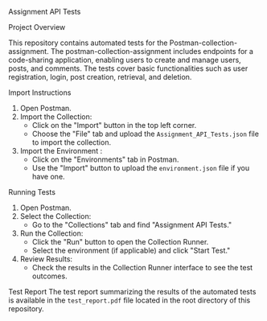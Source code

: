  Assignment API Tests

Project Overview

This repository contains automated tests for the Postman-collection-assignment. The postman-collection-assignment includes endpoints for a code-sharing application, enabling users to create and manage users, posts, and comments. The tests cover basic functionalities such as user registration, login, post creation, retrieval, and deletion.

 Import Instructions

1. Open Postman.
2. Import the Collection:
   - Click on the "Import" button in the top left corner.
   - Choose the "File" tab and upload the `Assignment_API_Tests.json` file to import the collection.
3. Import the Environment :
   - Click on the "Environments" tab in Postman.
   - Use the "Import" button to upload the `environment.json` file if you have one.

Running Tests

1. Open Postman.
2. Select the Collection:
   - Go to the "Collections" tab and find "Assignment API Tests."
3. Run the Collection:
   - Click the "Run" button to open the Collection Runner.
   - Select the environment (if applicable) and click "Start Test."
4. Review Results:
   - Check the results in the Collection Runner interface to see the test outcomes.

 Test Report
The test report summarizing the results of the automated tests is available in the `test_report.pdf` file located in the root directory of this repository. 
